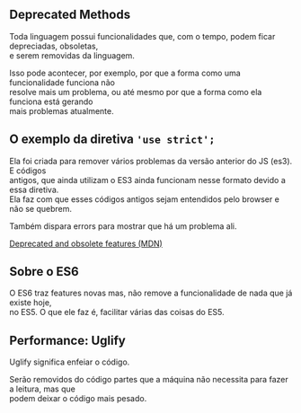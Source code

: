 ## Deprecated Methods 
Toda linguagem possui funcionalidades que, com o tempo, podem ficar depreciadas, obsoletas,  
e serem removidas da linguagem.  

Isso pode acontecer, por exemplo, por que a forma como uma funcionalidade funciona não  
resolve mais um problema, ou até mesmo por que a forma como ela funciona está gerando  
mais problemas atualmente.  

## O exemplo da diretiva `'use strict';` 
Ela foi criada para remover vários problemas da versão anterior do JS (es3). E códigos  
antigos, que ainda utilizam o ES3 ainda funcionam nesse formato devido a essa diretiva.  
Ela faz com que esses códigos antigos sejam entendidos pelo browser e não se quebrem.  

Também dispara errors para mostrar que há um problema ali. 

[Deprecated and obsolete features (MDN)](https://developer.mozilla.org/pt-BR/docs/Web/JavaScript/Reference/Deprecated_and_obsolete_features)

## Sobre o ES6  
O ES6 traz features novas mas, não remove a funcionalidade de nada que já existe hoje,  
no ES5. O que ele faz é, facilitar várias das coisas do ES5.  

## Performance: Uglify  
Uglify significa enfeiar o código.  

Serão removidos do código partes que a máquina não necessita para fazer a leitura, mas que  
podem deixar o código mais pesado. 
